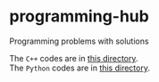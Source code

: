 # programming-hub
Programming problems with solutions  

The `C++` codes are in [this directory](https://github.com/VishalDeoPrasad/programming-hub/blob/main/C%2B%2B).  
The `Python` codes are in [this directory](https://github.com/VishalDeoPrasad/programming-hub/blob/main/Python).  
